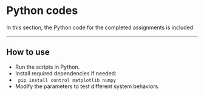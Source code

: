 # Python codes
In this section, the Python code for the completed assignments is included
___
## How to use
- Run the scripts in Python.
- Install required dependencies if needed:
- ``` pip install control matplotlib numpy```
- Modify the parameters to test different system behaviors.
